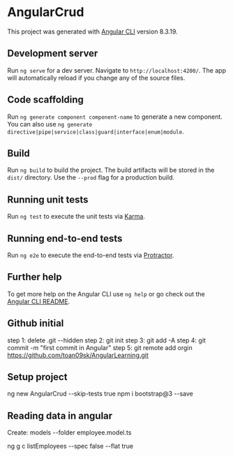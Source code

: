 # AngularCrud

This project was generated with [Angular CLI](https://github.com/angular/angular-cli) version 8.3.19.

## Development server

Run `ng serve` for a dev server. Navigate to `http://localhost:4200/`. The app will automatically reload if you change any of the source files.

## Code scaffolding

Run `ng generate component component-name` to generate a new component. You can also use `ng generate directive|pipe|service|class|guard|interface|enum|module`.

## Build

Run `ng build` to build the project. The build artifacts will be stored in the `dist/` directory. Use the `--prod` flag for a production build.

## Running unit tests

Run `ng test` to execute the unit tests via [Karma](https://karma-runner.github.io).

## Running end-to-end tests

Run `ng e2e` to execute the end-to-end tests via [Protractor](http://www.protractortest.org/).

## Further help

To get more help on the Angular CLI use `ng help` or go check out the [Angular CLI README](https://github.com/angular/angular-cli/blob/master/README.md).


## Github initial

step 1: delete .git --hidden
step 2: git init
step 3: git add -A
step 4: git commit -m "first commit in Angular"
step 5: git remote add orgin https://github.com/toan09sk/AngularLearning.git

## Setup project
ng new AngularCrud --skip-tests true
npm i bootstrap@3 --save

## Reading data in angular
Create:
    models  --folder
    employee.model.ts

ng g c listEmployees --spec false --flat true